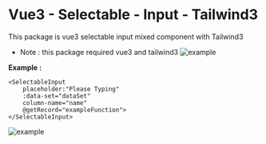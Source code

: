 # Vue3 - Selectable - Input - Tailwind3

This package is vue3 selectable input mixed component with Tailwind3

- Note : this package required vue3 and tailwind3
![example](https://user-images.githubusercontent.com/51813597/174663082-44f538a1-755a-476a-8f40-cb4da4e7697a.png)

**Example :**
```
<SelectableInput
    placeholder:"Please Typing"
    :data-set="dataSet" 
    column-name="name" 
    @getRecord="exampleFunction">
</SelectableInput>
```
![example](https://user-images.githubusercontent.com/51813597/174535751-b82aec37-e8da-4219-83f7-d7dcb739a107.gif)

